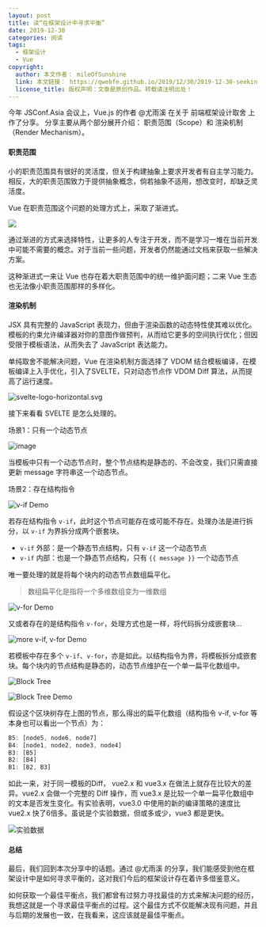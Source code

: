 ```yaml
---
layout: post
title: 读“在框架设计中寻求平衡”
date: 2019-12-30
categories: 阅读 
tags:
  - 框架设计
  - Vue
copyright: 
  author: 本文作者： mileOfSunshine
  link: 本文链接： https://qwebfe.github.io/2019/12/30/2019-12-30-seeking-the-balance-in-framework-desig
  license_title: 版权声明：文章是原创作品。转载请注明出处！
---
```



今年 JSConf.Asia 会议上，Vue.js 的作者 @尤雨溪 在关于 前端框架设计取舍 上作了分享。 分享主要从两个部分展开介绍： 职责范围（Scope）和 渲染机制（Render Mechanism）。

#### 职责范围

小的职责范围具有很好的灵活度，但关于构建抽象上要求开发者有自主学习能力。相反，大的职责范围致力于提供抽象概念，倘若抽象不适用，想改变时，却缺乏灵活度。

Vue 在职责范围这个问题的处理方式上，采取了渐进式。


![](https://p1.ssl.qhimg.com/t01fe27088aa20d3ded.png)


通过渐进的方式来选择特性，让更多的人专注于开发，而不是学习一堆在当前开发中可能不需要的概念。对于当前一些问题，开发者仍然能通过文档来获取一些解决方案。

这种渐进式一来让 Vue 也存在着大职责范围中的统一维护面问题；二来 Vue 生态也无法像小职责范围那样的多样化。
<!--more-->
#### 渲染机制

JSX 具有完整的 JavaScript 表现力，但由于渲染函数的动态特性使其难以优化。模板的约束允许编译器对你的意图作做预判，从而给它更多的空间执行优化；但因受限于模板语法，从而失去了 JavaScript 表达能力。

单纯取舍不能解决问题，Vue 在渲染机制方面选择了 VDOM 结合模板编译，在模板编译上入手优化，引入了SVELTE，只对动态节点作 VDOM Diff 算法，从而提高了运行速度。

![svelte-logo-horizontal.svg](https://p1.ssl.qhimg.com/t01352166f663a62c22.png)

接下来看看 SVELTE 是怎么处理的。

场景1：只有一个动态节点

![image](https://p3.ssl.qhimg.com/t01712c2274c39bc718.png)

当模板中只有一个动态节点时，整个节点结构是静态的、不会改变，我们只需直接更新 message 字符串这一个动态节点。

场景2：存在结构指令

![v-if Demo](https://p1.ssl.qhimg.com/t01514e25d142756025.png)

若存在结构指令 `v-if`，此时这个节点可能存在或可能不存在。处理办法是进行拆分，以 `v-if` 为界拆分成两个嵌套块。 

- `v-if` 外部：是一个静态节点结构，只有 `v-if` 这一个动态节点
- `v-if` 内部：也是一个静态节点结构，只有 `{{ message }}` 一个动态节点

唯一要处理的就是将每个块内的动态节点数组扁平化。

> 数组扁平化是指将一个多维数组变为一维数组

![v-for Demo](https://p5.ssl.qhimg.com/t01df369a48ee8b05df.png)

又或者存在的是结构指令 `v-for`，处理方式也是一样，将代码拆分成嵌套块...

![more v-if, v-for Demo](https://p5.ssl.qhimg.com/t01a85190317eae945e.png)

若模板中存在多个 `v-if`、`v-for`，亦是如此。以结构指令为界，将模板拆分成嵌套块。每个块内的节点结构是静态的，动态节点维护在一个单一扁平化数组中。

![Block Tree](https://p1.ssl.qhimg.com/t015cf5539238c56211.png)

![Block Tree Demo](https://p1.ssl.qhimg.com/t01dc325e2cba4ce2e2.png)

假设这个区块树存在上图的节点，那么得出的扁平化数组（结构指令 v-if, v-for 等本身也可以看出一个节点）为：

```js
B5: [node5, node6, node7]
B4: [node1, node2, node3, node4]
B3: [B5]
B2: [B4]
B1: [B2, B3]
```
如此一来，对于同一模板的Diff， vue2.x 和 vue3.x 在做法上就存在比较大的差异。vue2.x 会做一个完整的 Diff 操作，而 vue3.x 是比较一个单一扁平化数组中的文本是否发生变化。有实验表明，vue3.0 中使用的新的编译策略的速度比 vue2.x 快了6倍多。虽说是个实验数据，但或多或少，vue3 都是更快。

![实验数据](https://p1.ssl.qhimg.com/t015efdcb0ccb5fb4a3.png)

#### 总结

最后，我们回到本次分享中的话题。通过 @尤雨溪 的分享，我们能感受到他在框架设计中是如何寻求平衡的，这对我们今后的框架设计存在着许多借鉴意义。

如何获取一个最佳平衡点，我们都曾有过努力寻找最佳的方式来解决问题的经历，我想这就是一个寻求最佳平衡点的过程。这个最佳方式不仅能解决现有问题，并且与后期的发展也一致，在我看来，这应该就是最佳平衡点。